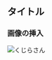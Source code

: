 ## タイトル
### 画像の挿入
![くじらさん](https://github.com/morimori-coder/ImagesForSummaryWebsite/wiki/images/くじらさん.jpg)
